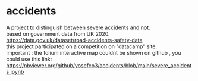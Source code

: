# accidents
A project to distinguish between severe accidents and not.         
based on government data from UK 2020.            
https://data.gov.uk/dataset/road-accidents-safety-data            
this project participated on a competition on "datacamp" site.               
important : the folium interactive map couldnt be shown on github , you could use this link:             
https://nbviewer.org/github/yosefco3/accidents/blob/main/severe_accidents.ipynb
